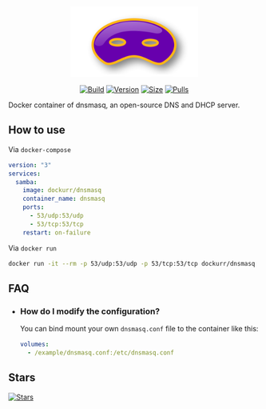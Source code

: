 <div align="center">
<img src="https://raw.githubusercontent.com/dockur/dnsmasq/master/.github/logo.png" title="Logo" style="max-width:100%;" width="256" />
</div>
<div align="center">

[![Build]][build_url]
[![Version]][tag_url]
[![Size]][tag_url]
[![Pulls]][hub_url]

</div></h1>

Docker container of dnsmasq, an open-source DNS and DHCP server.

## How to use

Via `docker-compose`

```yaml
version: "3"
services:
  samba:
    image: dockurr/dnsmasq
    container_name: dnsmasq
    ports:
      - 53/udp:53/udp
      - 53/tcp:53/tcp
    restart: on-failure
```

Via `docker run`

```bash
docker run -it --rm -p 53/udp:53/udp -p 53/tcp:53/tcp dockurr/dnsmasq
```

## FAQ

  * ### How do I modify the configuration?

    You can bind mount your own `dnsmasq.conf` file to the container like this:

    ```yaml
    volumes:
      - /example/dnsmasq.conf:/etc/dnsmasq.conf
    ```

## Stars
[![Stars](https://starchart.cc/dockur/dnsmasq.svg?variant=adaptive)](https://starchart.cc/dockur/dnsmasq)

[build_url]: https://github.com/dockur/dnsmasq/
[hub_url]: https://hub.docker.com/r/dockurr/dnsmasq
[tag_url]: https://hub.docker.com/r/dockurr/dnsmasq/tags

[Build]: https://github.com/dockur/dnsmasq/actions/workflows/build.yml/badge.svg
[Size]: https://img.shields.io/docker/image-size/dockurr/dnsmasq/latest?color=066da5&label=size
[Pulls]: https://img.shields.io/docker/pulls/dockurr/dnsmasq.svg?style=flat&label=pulls&logo=docker
[Version]: https://img.shields.io/docker/v/dockurr/dnsmasq/latest?arch=amd64&sort=semver&color=066da5
